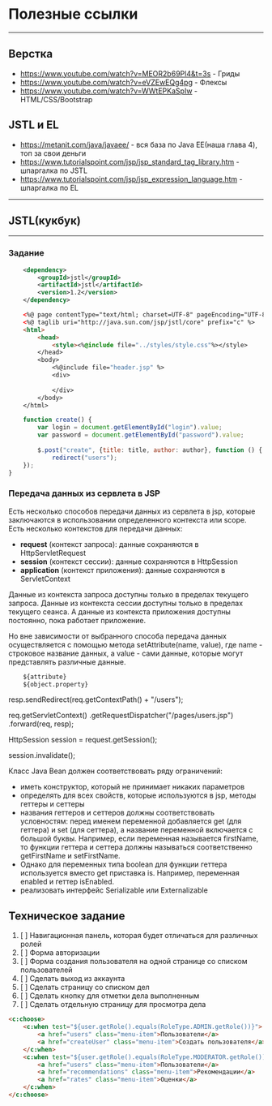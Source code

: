 # Полезные ссылки
____
## Верстка
+ https://www.youtube.com/watch?v=MEOR2b69Pl4&t=3s - Гриды
+ https://www.youtube.com/watch?v=eVZEwEQg4pg - Флексы
+ https://www.youtube.com/watch?v=WWtEPKaSpIw - HTML/CSS/Bootstrap
## JSTL и EL
+ https://metanit.com/java/javaee/ - вся база по Java EE(наша глава 4), топ за свои деньги
+ https://www.tutorialspoint.com/jsp/jsp_standard_tag_library.htm - шпаргалка по JSTL
+ https://www.tutorialspoint.com/jsp/jsp_expression_language.htm - шпаргалка по EL

----

## JSTL(кукбук)

----
### Задание

```xml
    <dependency>
        <groupId>jstl</groupId>
        <artifactId>jstl</artifactId>
        <version>1.2</version>
    </dependency>
```

```html
    <%@ page contentType="text/html; charset=UTF-8" pageEncoding="UTF-8" %>
    <%@ taglib uri="http://java.sun.com/jsp/jstl/core" prefix="c" %>
    <html>
        <head>
            <style><%@include file="../styles/style.css"%></style>
        </head>
        <body>
            <%@include file="header.jsp" %>
            <div>
                
            </div>
        </body>
    </html>
```


```js
    function create() {
        var login = document.getElementById("login").value;
        var password = document.getElementById("password").value;
    
        $.post("create", {title: title, author: author}, function () {
            redirect("users");
    });
}
```

### Передача данных из сервлета в JSP
Есть несколько способов передачи данных из сервлета в jsp, которые заключаются в использовании определенного контекста или scope. Есть несколько контекстов для передачи данных:

* **request** (контекст запроса): данные сохраняются в HttpServletRequest
* **session** (контекст сессии): данные сохраняются в HttpSession
* **application** (контекст приложения): данные сохраняются в ServletContext

Данные из контекста запроса доступны только в пределах текущего запроса. Данные из контекста сессии доступны только в пределах текущего сеанса. А данные из контекста приложения доступны постоянно, пока работает приложение.

Но вне зависимости от выбранного способа передача данных осуществляется с помощью метода setAttribute(name, value), где name - строковое название данных, а value - сами данные, которые могут представлять различные данные.


```html
    ${attribute}
    ${object.property}
```

resp.sendRedirect(req.getContextPath() + "/users");

req.getServletContext()
.getRequestDispatcher("/pages/users.jsp")
.forward(req, resp);

HttpSession session = request.getSession();

session.invalidate();


Класс Java Bean должен соответствовать ряду ограничений:

* иметь конструктор, который не принимает никаких параметров
* определять для всех свойств, которые используются в jsp, методы геттеры и сеттеры
* названия геттеров и сеттеров должны соответствовать условностям: перед именем переменной добавляется get (для геттера) и set (для сеттера), а название переменной включается с большой буквы. Например, если переменная называется firstName, то функции геттера и сеттера должны называться соответственно getFirstName и setFirstName.
* Однако для переменных типа boolean для функции геттера используется вместо get приставка is. Например, переменная enabled и геттер isEnabled.
* реализовать интерфейс Serializable или Externalizable

## Техническое задание

1. [ ] Навигационная панель, которая будет отличаться для различных ролей
2. [ ] Форма авторизации
3. [ ] Форма создания пользователя на одной странице со списком пользователей
4. [ ] Сделать выход из аккаунта
5. [ ] Сделать страницу со списком дел
6. [ ] Сделать кнопку для отметки дела выполненным
7. [ ] Сделать отдельную страницу для просмотра дела

```html
<c:choose>
    <c:when test="${user.getRole().equals(RoleType.ADMIN.getRole())}">
        <a href="users" class="menu-item">Пользователи</a>
        <a href="createUser" class="menu-item">Создать пользователя</a>
    </c:when>
    <c:when test="${user.getRole().equals(RoleType.MODERATOR.getRole())}">
        <a href="users" class="menu-item">Пользователи</a>
        <a href="recommendations" class="menu-item">Рекомендации</a>
        <a href="rates" class="menu-item">Оценки</a>
    </c:when>
</c:choose>
```
